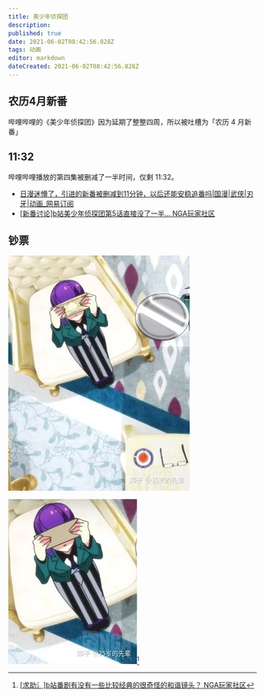 ```yaml
---
title: 美少年侦探团
description: 
published: true
date: 2021-06-02T08:42:56.828Z
tags: 动画
editor: markdown
dateCreated: 2021-06-02T08:42:56.828Z
---
```


## 农历4月新番

哔哩哔哩的《美少年侦探团》因为延期了整整四周，所以被吐槽为「农历 4 月新番」

## 11:32

哔哩哔哩播放的第四集被删减了一半时间，仅剩 11:32。

+ [日漫迷懵了，引进的新番被删减到11分钟，以后还能安稳追番吗|国漫|武侠|刃牙|动画_网易订阅](https://web.archive.org/web/20210602080119/https://www.163.com/dy/article/GBB5NG5K053507FA.html)
+ [[新番讨论]b站美少年侦探团第5话直接没了一半... NGA玩家社区](https://archive.ph/vpMpQ "https://archive.ph/vpMpQ")

## 钞票

![和谐前](../src/video/美少年侦探团/JPY.webp)

![和谐后](../src/video/美少年侦探团/JPY_less.webp)[^pb7GW]

[^pb7GW]: [[求助氵]b站番剧有没有一些比较经典的很奇怪的和谐镜头？ NGA玩家社区](https://archive.is/pb7GW "https://bbs.nga.cn/read.php?tid=27207529")

